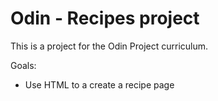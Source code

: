 # Odin - Recipes project

This is a project for the Odin Project curriculum.

Goals:

- Use HTML to a create a recipe page
